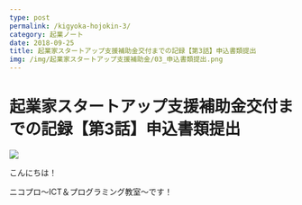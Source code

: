 ```yaml
---
type: post
permalink: /kigyoka-hojokin-3/
category: 起業ノート
date: 2018-09-25
title: 起業家スタートアップ支援補助金交付までの記録【第3話】申込書類提出
img: /img/起業家スタートアップ支援補助金/03_申込書類提出.png
---
```


# 起業家スタートアップ支援補助金交付までの記録【第3話】申込書類提出

<img class="post-in-image" src="/img/起業家スタートアップ支援補助金/03_申込書類提出.png"/>

こんにちは！

ニコプロ～ICT＆プログラミング教室～です！
